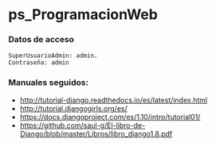 # ps_ProgramacionWeb
### Datos de acceso
    SuperUsuarioAdmin: admin.
    Contraseña: admin

### Manuales seguidos:
- http://tutorial-django.readthedocs.io/es/latest/index.html
- http://tutorial.djangogirls.org/es/
- https://docs.djangoproject.com/es/1.10/intro/tutorial01/
- https://github.com/saul-g/El-libro-de-Django/blob/master/Libros/libro_django1.8.pdf